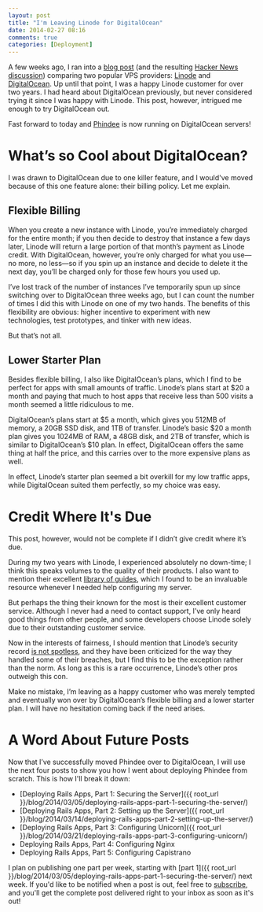 ```yaml
---
layout: post
title: "I'm Leaving Linode for DigitalOcean"
date: 2014-02-27 08:16
comments: true
categories: [Deployment]
---
```


A few weeks ago, I ran into a [blog post](http://blog.schneidmaster.com/digital-ocean-vs-linode/) (and the resulting [Hacker News discussion](https://news.ycombinator.com/item?id=7021664)) comparing two popular VPS providers: [Linode](https://www.linode.com/) and [DigitalOcean](https://www.digitalocean.com/). Up until that point, I was a happy Linode customer for over two years. I had heard about DigitalOcean previously, but never considered trying it since I was happy with Linode. This post, however, intrigued me enough to try DigitalOcean out.

<!-- more -->

Fast forward to today and [Phindee](http://www.phindee.com/) is now running on DigitalOcean servers!

# What’s so Cool about DigitalOcean?

I was drawn to DigitalOcean due to one killer feature, and I would've moved because of this one feature alone: their billing policy. Let me explain.

## Flexible Billing

When you create a new instance with Linode, you’re immediately charged for the entire month; if you then decide to destroy that instance a few days later, Linode will return a large portion of that month’s payment as Linode credit. With DigitalOcean, however, you’re only charged for what you use&mdash;no more, no less&mdash;so if you spin up an instance and decide to delete it the next day, you’ll be charged only for those few hours you used up.

I’ve lost track of the number of instances I’ve temporarily spun up since switching over to DigitalOcean three weeks ago, but I can count the number of times I did this with Linode on one of my two hands. The benefits of this flexibility are obvious: higher incentive to experiment with new technologies, test prototypes, and tinker with new ideas. 

But that’s not all.

## Lower Starter Plan

Besides flexible billing, I also like DigitalOcean’s plans, which I find to be perfect for apps with small amounts of traffic. Linode’s plans start at $20 a month and paying that much to host apps that receive less than 500 visits a month seemed a little ridiculous to me. 

DigitalOcean’s plans start at $5 a month, which gives you 512MB of memory, a 20GB SSD disk, and 1TB of transfer. Linode’s basic $20 a month plan gives you 1024MB of RAM, a 48GB disk, and 2TB of transfer, which is similar to DigitalOcean’s $10 plan. In effect, DigitalOcean offers the same thing at half the price, and this carries over to the more expensive plans as well.

In effect, Linode’s starter plan seemed a bit overkill for my low traffic apps, while DigitalOcean suited them perfectly, so my choice was easy.

# Credit Where It's Due

This post, however, would not be complete if I didn’t give credit where it’s due. 

During my two years with Linode, I experienced absolutely no down-time; I think this speaks volumes to the quality of their products. I also want to mention their excellent [library of guides](https://library.linode.com/), which I found to be an invaluable resource whenever I needed help configuring my server.

But perhaps the thing their known for the most is their excellent customer service. Although I never had a need to contact support, I’ve only heard good things from other people, and some developers choose Linode solely due to their outstanding customer service. 

Now in the interests of fairness, I should mention that Linode’s security record [is not spotless](https://blog.linode.com/2013/04/16/security-incident-update/), and they have been criticized for the way they handled some of their breaches, but I find this to be the exception rather than the norm. As long as this is a rare occurrence, Linode’s other pros outweigh this con.

Make no mistake, I’m leaving as a happy customer who was merely tempted and eventually won over by DigitalOcean’s flexible billing and a lower starter plan. I will have no hesitation coming back if the need arises.

# A Word About Future Posts

Now that I’ve successfully moved Phindee over to DigitalOcean, I will use the next four posts to show you how I went about deploying Phindee from scratch. This is how I'll break it down:

- [Deploying Rails Apps, Part 1: Securing the Server]({{ root_url }}/blog/2014/03/05/deploying-rails-apps-part-1-securing-the-server/)
- [Deploying Rails Apps, Part 2: Setting up the Server]({{ root_url }}/blog/2014/03/14/deploying-rails-apps-part-2-setting-up-the-server/)
- [Deploying Rails Apps, Part 3: Configuring Unicorn]({{ root_url }}/blog/2014/03/21/deploying-rails-apps-part-3-configuring-unicorn/)
- Deploying Rails Apps, Part 4: Configuring Nginx
- Deploying Rails Apps, Part 5: Configuring Capistrano

I plan on publishing one part per week, starting with [part 1]({{ root_url }}/blog/2014/03/05/deploying-rails-apps-part-1-securing-the-server/) next week. If you'd like to be notified when a post is out, feel free to [subscribe](http://www.feedblitz.com/f/?sub=927939), and you'll get the complete post delivered right to your inbox as soon as it's out!
